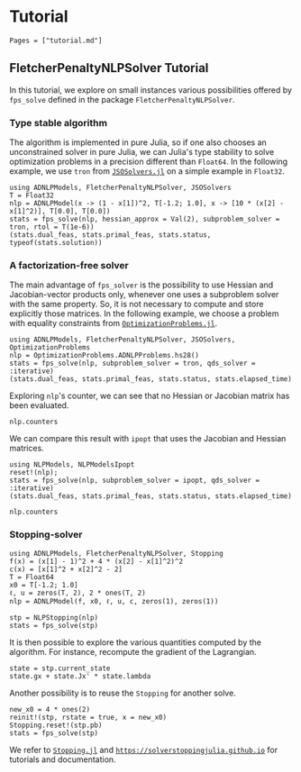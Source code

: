 # Tutorial

```@contents
Pages = ["tutorial.md"]
```

## FletcherPenaltyNLPSolver Tutorial

In this tutorial, we explore on small instances various possibilities offered by `fps_solve` defined in the package `FletcherPenaltyNLPSolver`.

### Type stable algorithm

The algorithm is implemented in pure Julia, so if one also chooses an unconstrained solver in pure Julia, we can Julia's type stability to solve optimization problems in a precision different than `Float64`.
In the following example, we use `tron` from [`JSOSolvers.jl`](https://github.com/JuliaSmoothOptimizers/JSOSolvers.jl) on a simple example in `Float32`.

```@example ex1
using ADNLPModels, FletcherPenaltyNLPSolver, JSOSolvers
T = Float32
nlp = ADNLPModel(x -> (1 - x[1])^2, T[-1.2; 1.0], x -> [10 * (x[2] - x[1]^2)], T[0.0], T[0.0])
stats = fps_solve(nlp, hessian_approx = Val(2), subproblem_solver = tron, rtol = T(1e-6))
(stats.dual_feas, stats.primal_feas, stats.status, typeof(stats.solution))
```

### A factorization-free solver

The main advantage of `fps_solver` is the possibility to use Hessian and Jacobian-vector products only, whenever one uses a subproblem solver with the same property.
So, it is not necessary to compute and store explicitly those matrices.
In the following example, we choose a problem with equality constraints from [`OptimizationProblems.jl`](https://github.com/JuliaSmoothOptimizers/OptimizationProblems.jl).

```@example ex2
using ADNLPModels, FletcherPenaltyNLPSolver, JSOSolvers, OptimizationProblems
nlp = OptimizationProblems.ADNLPProblems.hs28()
stats = fps_solve(nlp, subproblem_solver = tron, qds_solver = :iterative)
(stats.dual_feas, stats.primal_feas, stats.status, stats.elapsed_time)
```
Exploring `nlp`'s counter, we can see that no Hessian or Jacobian matrix has been evaluated.
```@example ex2
nlp.counters
```
We can compare this result with `ipopt` that uses the Jacobian and Hessian matrices.
```@example ex2
using NLPModels, NLPModelsIpopt
reset!(nlp);
stats = fps_solve(nlp, subproblem_solver = ipopt, qds_solver = :iterative)
(stats.dual_feas, stats.primal_feas, stats.status, stats.elapsed_time)
```

```@example ex2
nlp.counters
```

### Stopping-solver

```@example ex3
using ADNLPModels, FletcherPenaltyNLPSolver, Stopping
f(x) = (x[1] - 1)^2 + 4 * (x[2] - x[1]^2)^2
c(x) = [x[1]^2 + x[2]^2 - 2]
T = Float64
x0 = T[-1.2; 1.0]
ℓ, u = zeros(T, 2), 2 * ones(T, 2)
nlp = ADNLPModel(f, x0, ℓ, u, c, zeros(1), zeros(1))

stp = NLPStopping(nlp)
stats = fps_solve(stp)
```

It is then possible to explore the various quantities computed by the algorithm.
For instance, recompute the gradient of the Lagrangian.
```@example ex3
state = stp.current_state
state.gx + state.Jx' * state.lambda
```

Another possibility is to reuse the `Stopping` for another solve.
```@example ex3
new_x0 = 4 * ones(2)
reinit!(stp, rstate = true, x = new_x0)
Stopping.reset!(stp.pb)
stats = fps_solve(stp)
```

We refer to [`Stopping.jl`]() and [`https://solverstoppingjulia.github.io`](https://solverstoppingjulia.github.io/StoppingInterface.jl/dev/) for tutorials and documentation.
